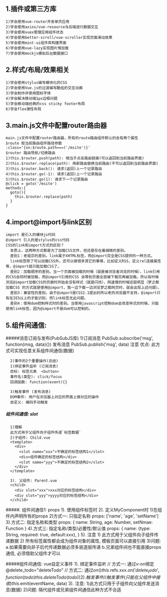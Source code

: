 ## 1.插件或第三方库
    1)学会使用vue-router开发单页应用
    2)学会使用axios/vue-resource与后端进行数据交互
    3)学会使用vuex管理应用组件状态
    4)学会使用better-scroll/vue-scroller实现页面滑动效果
    5)学会使用mint-ui组件库构建界面
    6)学会使用vue-lazy实现图片惰加载
    7)学会使用mockjs模拟后台数据接口
## 2.样式/布局/效果相关
    1)学会使用stylus编写模块化的CSS
    2)学会使用Vue.js的过渡编写酷炫的交互动画
    3)学会制作并使用图标字体
    4)学会解决移动端1px边框问题
    5)学会移动端经典的css sticky footer布局
    6)学会flex弹性布局
## 3.main.js文件中配置router路由器
    main.js文件中配置router路由器，所有的route路由组件默认的会有两个属性
    $route 取当前路由组件路径参数
    :class='{on:$route.path===('/msite')}'
    $router 路由导航/切换路由
    1)this.$router.push(path): 相当于点击路由链接(可以返回到当前路由界面)
    2)this.$router.replace(path): 用新路由替换当前路由(不可以返回到当前路由界面)
    3)this.$router.back(): 请求(返回)上一个记录路由
    4)this.$router.go(-1): 请求(返回)上一个记录路由
    5)this.$router.go(1): 请求下一个记录路由
    @click = goto('/msite')
    methods:{
      goto(){
        this.$router.replace(path)
      }
    }
## 4.import@import与link区别
    import 是引入的模块js代码
    @import 引入的是stylus的css代码
    CSS的link和import方式的区别？
      本质上，这两种方式都是为了加载CSS文件，但还是存在着细微的差别。
      差别1：老祖宗的差别。link属于XHTML标签，而@import完全是CSS提供的一种方式。
      link标签除了可以加载CSS外，还可以做很多其它的事情，比如定义RSS，定义rel连接属性等，@import就只能加载CSS了。
      差别2：加载顺序的差别。当一个页面被加载的时候（就是被浏览者浏览的时候），link引用的CSS会同时被加载，而@import引用的CSS 会等到页面全部被下载完再被加载。所以有时候浏览@import加载CSS的页面时开始会没有样式（就是闪烁），网速慢的时候还挺明显（梦之都加载CSS 的方式就是使用@import，我一边下载一边浏览梦之都网页时，就会出现上述问题）。
      差别3：兼容性的差别。由于@import是CSS2.1提出的所以老的浏览器不支持，@import只有在IE5以上的才能识别，而link标签无此问题。
      差别4：使用dom控制样式时的差别。当使用javascript控制dom去改变样式的时候，只能使用link标签，因为@import不是dom可以控制的。
## 5.组件间通信:
#####消息订阅与发布(PubSubJS库)
      1)订阅消息
      PubSub.subscribe('msg', function(msg, data){})
      发布消息
      PubSub.publish('msg', data)
      注意
      优点: 此方式可实现任意关系组件间通信(数据)

      2)事件的2个重要操作(总结)
      1)绑定事件监听 (订阅消息)
      目标: 标签元素  <button>
      事件名(类型): click/focus
      回调函数: function(event){}

      3)触发事件 (发布消息)
      DOM事件: 用户在浏览器上对应的界面上做对应的操作
      自定义: 编码手动触发

##### 组件间通信: slot
      1)理解
      此方式用于父组件向子组件传递`标签数据`
      2)子组件: Child.vue
      <template>
        <div>
          <slot name="xxx">不确定的标签结构1</slot>
          <div>组件确定的标签结构</div>
          <slot name="yyy">不确定的标签结构2</slot>
        </div>
      </template>

      3). 父组件: Parent.vue
      <child>
        <div slot="xxx">xxx对应的标签结构</div>
        <div slot="yyy">yyyy对应的标签结构</div>
      </child>

#####. 组件间通信1: props
      1). 使用组件标签时
        <my-component name='tom' :age='3' :set-name='setName'></my-component>
      2). 定义MyComponent时
      1)在组件内声明所有的props
      2)方式一: 只指定名称
      props: ['name', 'age', 'setName']
      3).方式二: 指定名称和类型
        props: {
          name: String,
          age: Number,
          setNmae: Function
        }
      4).方式三: 指定名称/类型/必要性/默认值
        props: {
           name: {type: String, required: true, default:xxx},
        }
      5). 注意
        1)	此方式用于父组件向子组件传递数据
        2)	所有标签属性都会成为组件对象的属性, 模板页面可以直接引用
        3)问题:
        a.如果需要向非子后代传递数据必须多层逐层传递
        b.兄弟组件间也不能直接props通信, 必须借助父组件才可以

#####组件间通信: vue自定义事件
      1). 绑定事件监听
        // 方式一: 通过v-on绑定
        @delete_todo="deleteTodo"
        // 方式二: 通过$on()
        this.$refs.xxx.$on('delete_todo', function (todo) {
        this.deleteTodo(todo)
        })
      2). 触发事件
        // 触发事件(只能在父组件中接收)
        this.$emit(eventName, data)
      3). 注意:
        1)此方式只用于子组件向父组件发送消息(数据)
        2)问题: 隔代组件或兄弟组件间通信此种方式不合适
